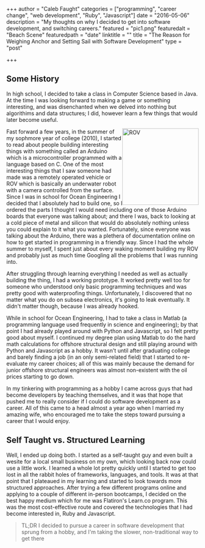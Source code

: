 +++
author = "Caleb Faught"
categories = ["programming", "career change", "web development", "Ruby", "Javascript"]
date = "2016-05-06"
description = "My thoughts on why I decided to get into software development, and switching careers."
featured = "pic1.png"
featuredalt = "Beach Scene"
featuredpath = "date"
linktitle = ""
title = "The Reason for Weighing Anchor and Setting Sail with Software Development"
type = "post"

+++

## Some History

In high school, I decided to take a class in Computer Science based in Java. At the time I was looking forward to making a game or something interesting, and was disenchanted when we delved into nothing but algorithims and data structures; I did, however learn a few things that would later become useful.


<img src="/img/2016/05/pic2.jpg" alt="ROV" style="height: 200px; float: right;"/>

Fast forward a few years, in the summer of my sophmore year of college (2010), I started to read about people building interesting things with something called an Arduino which is a microcontroller programmed with a language based on C. One of the most interesting things that I saw someone had made was a remotely operated vehicle or ROV which is basically an underwater robot with a camera controlled from the surface. Since I was in school for Ocean Engineering I decided that I absolutely had to build one, so I ordered the parts I thought I would need including one of those Arduino boards that everyone was talking about; and there I was, back to looking at a cold piece of metal and silicon that would do absolutely nothing unless you could explain to it what you wanted. Fortunately, since everyone was talking about the Arduino, there was a plethera of documentation online on how to get started in programming in a friendly way. Since I had the whole summer to myself, I spent just about every waking moment building my ROV and probably just as much time Googling all the problems that I was running into.

After struggling through learning everything I needed as well as actually building the thing, I had a working prototype. It worked pretty well too for someone who understood only basic programming techniques and was pretty good with waterproofing things. Unfortunately, I discovered that no matter what you do on subsea electronics, it's going to leak eventually. It didn't matter though, because I was already hooked.

While in school for Ocean Engineering, I had to take a class in Matlab (a programming language used frequently in science and engineering); by that point I had already played around with Python and Javascript, so I felt pretty good about myself. I continued my degree plan using Matlab to do the hard math calculations for offshore structural design and still playing around with Python and Javascript as a hobby. It wasn't until after graduating college and barely finding a job (in an only semi-related field) that I started to re-evaluate my career choices; all of this was mainly because the demand for junior offshore structural engineers was almost non-existent with the oil prices starting to go down.

In my tinkering with programming as a hobby I came across guys that had become developers by teaching themselves, and it was that hope that pushed me to really consider if I could do software development as a career. All of this came to a head almost a year ago when I married my amazing wife, who encouraged me to take the steps toward pursuing a career that I would enjoy.

## Self Taught vs. Structured Learning

Well, I ended up doing both. I started as a self-taught guy and even built a wesite for a local small business on my own, which looking back now could use a little work. I learned a whole lot pretty quickly until I started to get too lost in all the rabbit holes of frameworks, languages, and tools. It was at that point that I plateaued in my learning and started to look towards more structured approaches. After trying a few different programs online and applying to a couple of different in-person bootcamps, I decided on the best happy medium which for me was Flatiron's Learn.co program. This was the most cost-effective route and covered the technologies that I had become interested in, Ruby and Javascript.

> TL;DR I decided to pursue a career in software development that sprung from a hobby, and I'm taking the slower, non-traditional way to get there
